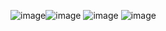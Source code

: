 ![image](https://user-images.githubusercontent.com/64443244/178147644-67e81096-62ee-4e6d-a6e1-6705aebf552a.png)![image](https://user-images.githubusercontent.com/64443244/178147670-5025fc00-4c2d-46fa-ac43-dae2882a128b.png)
![image](https://user-images.githubusercontent.com/64443244/178147673-4ecbaf9c-5fa2-48cb-a663-d3a25bc123e0.png)
![image](https://user-images.githubusercontent.com/64443244/178147702-361c8632-a899-49bc-ab26-faea0efb946d.png)
